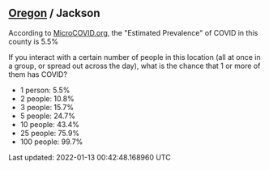 
## [Oregon](/united-states/oregon) / Jackson

According to [MicroCOVID.org](http://microcovid.org),
the "Estimated Prevalence" of COVID in this county is 5.5%

If you interact with a certain number of people in this location
(all at once in a group, or spread out across the day), what is the chance that
1 or more of them has COVID?

- 1 person: 5.5%
- 2 people: 10.8%
- 3 people: 15.7%
- 5 people: 24.7%
- 10 people: 43.4%
- 25 people: 75.9%
- 100 people: 99.7%

Last updated: 2022-01-13 00:42:48.168960 UTC
